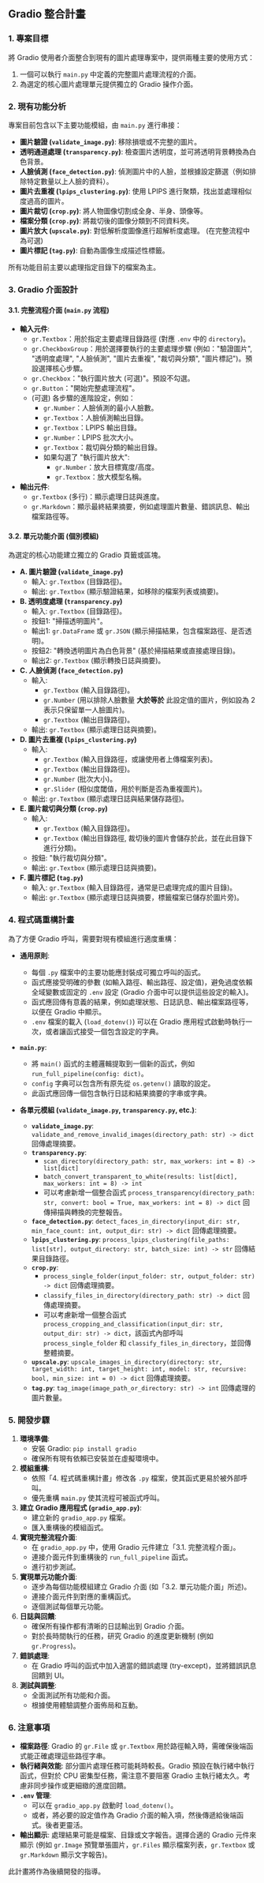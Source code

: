 ## Gradio 整合計畫

### 1. 專案目標

將 Gradio 使用者介面整合到現有的圖片處理專案中，提供兩種主要的使用方式：
1.  一個可以執行 `main.py` 中定義的完整圖片處理流程的介面。
2.  為選定的核心圖片處理單元提供獨立的 Gradio 操作介面。

### 2. 現有功能分析

專案目前包含以下主要功能模組，由 `main.py` 進行串接：

*   **圖片驗證 (`validate_image.py`)**: 移除損壞或不完整的圖片。
*   **透明通道處理 (`transparency.py`)**: 檢查圖片透明度，並可將透明背景轉換為白色背景。
*   **人臉偵測 (`face_detection.py`)**: 偵測圖片中的人臉，並根據設定篩選（例如排除特定數量以上人臉的資料）。
*   **圖片去重複 (`lpips_clustering.py`)**: 使用 LPIPS 進行聚類，找出並處理相似度過高的圖片。
*   **圖片裁切 (`crop.py`)**: 將人物圖像切割成全身、半身、頭像等。
*   **檔案分類 (`crop.py`)**: 將裁切後的圖像分類到不同資料夾。
*   **圖片放大 (`upscale.py`)**: 對低解析度圖像進行超解析度處理。 (在完整流程中為可選)
*   **圖片標記 (`tag.py`)**: 自動為圖像生成描述性標籤。

所有功能目前主要以處理指定目錄下的檔案為主。

### 3. Gradio 介面設計

#### 3.1. 完整流程介面 (`main.py` 流程)

*   **輸入元件**:
    *   `gr.Textbox`：用於指定主要處理目錄路徑 (對應 `.env` 中的 `directory`)。
    *   `gr.CheckboxGroup`：用於選擇要執行的主要處理步驟 (例如：\"驗證圖片\", \"透明度處理\", \"人臉偵測\", \"圖片去重複\", \"裁切與分類\", \"圖片標記\")。預設選擇核心步驟。
    *   `gr.Checkbox`：\"執行圖片放大 (可選)\"。預設不勾選。
    *   `gr.Button`：\"開始完整處理流程\"。
    *   (可選) 各步驟的進階設定，例如：
        *   `gr.Number`：人臉偵測的最小人臉數。
        *   `gr.Textbox`：人臉偵測輸出目錄。
        *   `gr.Textbox`：LPIPS 輸出目錄。
        *   `gr.Number`：LPIPS 批次大小。
        *   `gr.Textbox`：裁切與分類的輸出目錄。
        *   如果勾選了 \"執行圖片放大\":
            *   `gr.Number`：放大目標寬度/高度。
            *   `gr.Textbox`：放大模型名稱。
*   **輸出元件**:
    *   `gr.Textbox` (多行)：顯示處理日誌與進度。
    *   `gr.Markdown`：顯示最終結果摘要，例如處理圖片數量、錯誤訊息、輸出檔案路徑等。

#### 3.2. 單元功能介面 (個別模組)

為選定的核心功能建立獨立的 Gradio 頁籤或區塊。

*   **A. 圖片驗證 (`validate_image.py`)**
    *   輸入: `gr.Textbox` (目錄路徑)。
    *   輸出: `gr.Textbox` (顯示驗證結果，如移除的檔案列表或摘要)。
*   **B. 透明度處理 (`transparency.py`)**
    *   輸入: `gr.Textbox` (目錄路徑)。
    *   按鈕1: \"掃描透明圖片\"。
    *   輸出1: `gr.DataFrame` 或 `gr.JSON` (顯示掃描結果，包含檔案路徑、是否透明)。
    *   按鈕2: \"轉換透明圖片為白色背景\" (基於掃描結果或直接處理目錄)。
    *   輸出2: `gr.Textbox` (顯示轉換日誌與摘要)。
*   **C. 人臉偵測 (`face_detection.py`)**
    *   輸入:
        *   `gr.Textbox` (輸入目錄路徑)。
        *   `gr.Number` (用以排除人臉數量 **大於等於** 此設定值的圖片，例如設為 2 表示只保留單一人臉圖片)。
        *   `gr.Textbox` (輸出目錄路徑)。
    *   輸出: `gr.Textbox` (顯示處理日誌與摘要)。
*   **D. 圖片去重複 (`lpips_clustering.py`)**
    *   輸入:
        *   `gr.Textbox` (輸入目錄路徑，或讓使用者上傳檔案列表)。
        *   `gr.Textbox` (輸出目錄路徑)。
        *   `gr.Number` (批次大小)。
        *   `gr.Slider` (相似度閾值，用於判斷是否為重複圖片)。
    *   輸出: `gr.Textbox` (顯示處理日誌與結果儲存路徑)。
*   **E. 圖片裁切與分類 (`crop.py`)**
    *   輸入:
        *   `gr.Textbox` (輸入目錄路徑)。
        *   `gr.Textbox` (輸出目錄路徑, 裁切後的圖片會儲存於此，並在此目錄下進行分類)。
    *   按鈕: \"執行裁切與分類\"。
    *   輸出: `gr.Textbox` (顯示處理日誌與摘要)。
*   **F. 圖片標記 (`tag.py`)**
    *   輸入: `gr.Textbox` (輸入目錄路徑，通常是已處理完成的圖片目錄)。
    *   輸出: `gr.Textbox` (顯示處理日誌與摘要，標籤檔案已儲存於圖片旁)。

### 4. 程式碼重構計畫

為了方便 Gradio 呼叫，需要對現有模組進行適度重構：

*   **通用原則**:
    *   每個 `.py` 檔案中的主要功能應封裝成可獨立呼叫的函式。
    *   函式應接受明確的參數 (如輸入路徑、輸出路徑、設定值)，避免過度依賴全域變數或固定的 `.env` 設定 (Gradio 介面中可以提供這些設定的輸入)。
    *   函式應回傳有意義的結果，例如處理狀態、日誌訊息、輸出檔案路徑等，以便在 Gradio 中顯示。
    *   `.env` 檔案的載入 (`load_dotenv()`) 可以在 Gradio 應用程式啟動時執行一次，或者讓函式接受一個包含設定的字典。

*   **`main.py`**:
    *   將 `main()` 函式的主體邏輯提取到一個新的函式，例如 `run_full_pipeline(config: dict)`。
    *   `config` 字典可以包含所有原先從 `os.getenv()` 讀取的設定。
    *   此函式應回傳一個包含執行日誌和結果摘要的字串或字典。

*   **各單元模組 (`validate_image.py`, `transparency.py`, etc.)**:
    *   **`validate_image.py`**: `validate_and_remove_invalid_images(directory_path: str) -> dict` 回傳處理摘要。
    *   **`transparency.py`**:
        *   `scan_directory(directory_path: str, max_workers: int = 8) -> list[dict]`
        *   `batch_convert_transparent_to_white(results: list[dict], max_workers: int = 8) -> int`
        *   可以考慮新增一個整合函式 `process_transparency(directory_path: str, convert: bool = True, max_workers: int = 8) -> dict` 回傳掃描與轉換的完整報告。
    *   **`face_detection.py`**: `detect_faces_in_directory(input_dir: str, min_face_count: int, output_dir: str) -> dict` 回傳處理摘要。
    *   **`lpips_clustering.py`**: `process_lpips_clustering(file_paths: list[str], output_directory: str, batch_size: int) -> str` 回傳結果目錄路徑。
    *   **`crop.py`**:
        *   `process_single_folder(input_folder: str, output_folder: str) -> dict` 回傳處理摘要。
        *   `classify_files_in_directory(directory_path: str) -> dict` 回傳處理摘要。
        *   可以考慮新增一個整合函式 `process_cropping_and_classification(input_dir: str, output_dir: str) -> dict`，該函式內部呼叫 `process_single_folder` 和 `classify_files_in_directory`，並回傳整體摘要。
    *   **`upscale.py`**: `upscale_images_in_directory(directory: str, target_width: int, target_height: int, model: str, recursive: bool, min_size: int = 0) -> dict` 回傳處理摘要。
    *   **`tag.py`**: `tag_image(image_path_or_directory: str) -> int` 回傳處理的圖片數量。

### 5. 開發步驟

1.  **環境準備**:
    *   安裝 Gradio: `pip install gradio`
    *   確保所有現有依賴已安裝並在虛擬環境中。
2.  **模組重構**:
    *   依照「4. 程式碼重構計畫」修改各 `.py` 檔案，使其函式更易於被外部呼叫。
    *   優先重構 `main.py` 使其流程可被函式呼叫。
3.  **建立 Gradio 應用程式 (`gradio_app.py`)**:
    *   建立新的 `gradio_app.py` 檔案。
    *   匯入重構後的模組函式。
4.  **實現完整流程介面**:
    *   在 `gradio_app.py` 中，使用 Gradio 元件建立「3.1. 完整流程介面」。
    *   連接介面元件到重構後的 `run_full_pipeline` 函式。
    *   進行初步測試。
5.  **實現單元功能介面**:
    *   逐步為每個功能模組建立 Gradio 介面 (如「3.2. 單元功能介面」所述)。
    *   連接介面元件到對應的重構函式。
    *   逐個測試每個單元功能。
6.  **日誌與回饋**:
    *   確保所有操作都有清晰的日誌輸出到 Gradio 介面。
    *   對於長時間執行的任務，研究 Gradio 的進度更新機制 (例如 `gr.Progress`)。
7.  **錯誤處理**:
    *   在 Gradio 呼叫的函式中加入適當的錯誤處理 (try-except)，並將錯誤訊息回饋到 UI。
8.  **測試與調整**:
    *   全面測試所有功能和介面。
    *   根據使用體驗調整介面佈局和互動。

### 6. 注意事項

*   **檔案路徑**: Gradio 的 `gr.File` 或 `gr.Textbox` 用於路徑輸入時，需確保後端函式能正確處理這些路徑字串。
*   **執行緒與效能**: 部分圖片處理任務可能耗時較長。Gradio 預設在執行緒中執行函式，但對於 CPU 密集型任務，需注意不要阻塞 Gradio 主執行緒太久。考慮非同步操作或更細緻的進度回饋。
*   **`.env` 管理**:
    *   可以在 `gradio_app.py` 啟動时 `load_dotenv()`。
    *   或者，將必要的設定值作為 Gradio 介面的輸入項，然後傳遞給後端函式。後者更靈活。
*   **輸出顯示**: 處理結果可能是檔案、目錄或文字報告。選擇合適的 Gradio 元件來顯示 (例如 `gr.Image` 預覽單張圖片，`gr.Files` 顯示檔案列表，`gr.Textbox` 或 `gr.Markdown` 顯示文字報告)。

此計畫將作為後續開發的指導。
